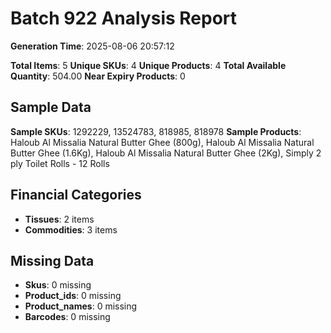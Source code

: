 # Batch 922 Analysis Report

**Generation Time**: 2025-08-06 20:57:12

**Total Items**: 5
**Unique SKUs**: 4
**Unique Products**: 4
**Total Available Quantity**: 504.00
**Near Expiry Products**: 0

## Sample Data
**Sample SKUs**: 1292229, 13524783, 818985, 818978
**Sample Products**: Haloub Al Missalia Natural Butter Ghee (800g), Haloub Al Missalia Natural Butter Ghee (1.6Kg), Haloub Al Missalia Natural Butter Ghee (2Kg), Simply 2 ply Toilet Rolls - 12 Rolls

## Financial Categories
- **Tissues**: 2 items
- **Commodities**: 3 items

## Missing Data
- **Skus**: 0 missing
- **Product_ids**: 0 missing
- **Product_names**: 0 missing
- **Barcodes**: 0 missing
